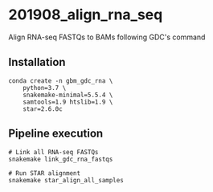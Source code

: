 # 201908_align_rna_seq
Align RNA-seq FASTQs to BAMs following GDC's command


## Installation

    conda create -n gbm_gdc_rna \
        python=3.7 \
        snakemake-minimal=5.5.4 \
        samtools=1.9 htslib=1.9 \
        star=2.6.0c


## Pipeline execution

    # Link all RNA-seq FASTQs
    snakemake link_gdc_rna_fastqs

    # Run STAR alignment
    snakemake star_align_all_samples

